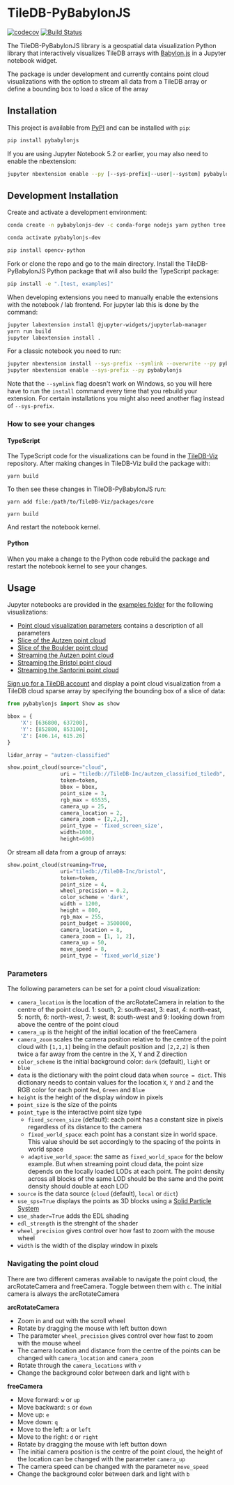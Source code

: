
# TileDB-PyBabylonJS

[![codecov](https://codecov.io/gh/TileDB-Inc/PyBabylonJS/branch/master/graph/badge.svg)](https://codecov.io/gh/TileDB-Inc/PyBabylonJS)
[![Build Status](https://dev.azure.com/TileDB-Inc/CI/_apis/build/status/TileDB-Inc.TileDB-PyBabylonJS?branchName=main)](https://dev.azure.com/TileDB-Inc/CI/_build/latest?definitionId=37&branchName=main)


The TileDB-PyBabylonJS library is a geospatial data visualization Python library that interactively visualizes TileDB arrays with [Babylon.js](https://www.babylonjs.com) in a Jupyter notebook widget.

The package is under development and currently contains point cloud visualizations with the option to stream all data from a TileDB array or define a bounding box to load a slice of the array

## Installation

This project is available from [PyPI](https://pypi.org/project/pybabylonjs/) and can be installed with `pip`:

```bash
pip install pybabylonjs
```

If you are using Jupyter Notebook 5.2 or earlier, you may also need to enable the nbextension:
```bash
jupyter nbextension enable --py [--sys-prefix|--user|--system] pybabylonjs
```

## Development Installation

Create and activate a development environment:

```bash
conda create -n pybabylonjs-dev -c conda-forge nodejs yarn python tree scipy 'pyarrow>2' numpy pandas tiledb-py jupyter-packaging jupyterlab

conda activate pybabylonjs-dev

pip install opencv-python
```

Fork or clone the repo and go to the main directory. Install the TileDB-PyBabylonJS Python package that will also build the TypeScript package:

```bash
pip install -e ".[test, examples]"
```

When developing extensions you need to manually enable the extensions with the notebook / lab frontend. For jupyter lab this is done by the command:

```bash
jupyter labextension install @jupyter-widgets/jupyterlab-manager
yarn run build
jupyter labextension install .
```

For a classic notebook you need to run:

```bash
jupyter nbextension install --sys-prefix --symlink --overwrite --py pybabylonjs
jupyter nbextension enable --sys-prefix --py pybabylonjs
```

Note that the `--symlink` flag doesn't work on Windows, so you will here have to run
the `install` command every time that you rebuild your extension. For certain installations
you might also need another flag instead of `--sys-prefix`.

### How to see your changes

#### TypeScript

The TypeScript code for the visualizations can be found in the [TileDB-Viz](https://github.com/TileDB-Inc/TileDB-Viz) repository. After making changes in TileDB-Viz build the package with:

`yarn build`

To then see these changes in TileDB-PyBabylonJS run:

`yarn add file:/path/to/TileDB-Viz/packages/core`

`yarn build`

And restart the notebook kernel. 

#### Python

When you make a change to the Python code rebuild the package and restart the notebook kernel to see your changes.

## Usage

Jupyter notebooks are provided in the [examples folder](https://github.com/TileDB-Inc/TileDB-PyBabylonJS/tree/main/examples) for the following visualizations:

* [Point cloud visualization parameters](examples/point-cloud-parameters.ipynb) contains a description of all parameters
* [Slice of the Autzen point cloud](examples/autzen-slice.ipynb)
* [Slice of the Boulder point cloud](examples/boulder-slice.ipynb)
* [Streaming the Autzen point cloud](examples/autzen-streaming.ipynb)
* [Streaming the Bristol point cloud](examples/bristol-streaming.ipynb)
* [Streaming the Santorini point cloud](examples/santorini-streaming.ipynb) 

[Sign up for a TileDB account](https://cloud.tiledb.com/auth/signup) and display a point cloud visualization from a TileDB cloud sparse array by specifying the bounding box of a slice of data:

```python
from pybabylonjs import Show as show

bbox = {
    'X': [636800, 637200],
    'Y': [852800, 853100],
    'Z': [406.14, 615.26]
}

lidar_array = "autzen-classified"

show.point_cloud(source="cloud",
                 uri = "tiledb://TileDB-Inc/autzen_classified_tiledb",
                 token=token,
                 bbox = bbox,
                 point_size = 3,
                 rgb_max = 65535,
                 camera_up = 25,
                 camera_location = 2,
                 camera_zoom = [2,2,2],
                 point_type = 'fixed_screen_size',
                 width=1000,
                 height=600)
```

Or stream all data from a group of arrays: 

```python
show.point_cloud(streaming=True,
                 uri="tiledb://TileDB-Inc/bristol",
                 token=token, 
                 point_size = 4,
                 wheel_precision = 0.2,
                 color_scheme = 'dark',
                 width = 1200,
                 height = 800,             
                 rgb_max = 255,
                 point_budget = 3500000,
                 camera_location = 8,
                 camera_zoom = [1, 1, 2],
                 camera_up = 50, 
                 move_speed = 8,
                 point_type = 'fixed_world_size')
```

### Parameters

The following parameters can be set for a point cloud visualization:

* `camera_location` is the location of the arcRotateCamera in relation to the centre of the point cloud. 1: south, 2: south-east, 3: east, 4: north-east, 5: north, 6: north-west, 7: west, 8: south-west and 9: looking down from above the centre of the point cloud
* `camera_up` is the height of the initial location of the freeCamera
* `camera_zoom` scales the camera position relative to the centre of the point cloud with `[1,1,1]` being in the default position and `[2,2,2]` is then twice a far away from the centre in the X, Y and Z direction
* `color_scheme` is the initial background color: `dark` (default), `light` or ` blue`
* `data` is the dictionary with the point cloud data when `source = dict`. This dictionary needs to contain values for the location `X`, `Y` and `Z` and the RGB color for each point `Red`, `Green` and `Blue`
* `height` is the height of the display window in pixels
* `point_size` is the size of the points
* `point_type` is the interactive point size type
  * `fixed_screen_size` (default): each point has a constant size in pixels regardless of its distance to the camera
  * `fixed_world_space`: each point has a constant size in world space. This value should be set accordingly to the spacing of the points in world space
  * `adaptive_world_space`: the same as `fixed_world_space` for the below example. But when streaming point cloud data, the point size depends on the locally loaded LODs at each point. The point density across all blocks of the same LOD should be the same and the point density should double at each LOD
* `source` is the data source (`cloud` (default), `local` or `dict`)
* `use_sps=True` displays the points as 3D blocks using a [Solid Particle System](https://doc.babylonjs.com/features/featuresDeepDive/particles/solid_particle_system/sps_intro)
* `use_shader=True` adds the EDL shading 
* `edl_strength` is the strenght of the shader
* `wheel_precision` gives control over how fast to zoom with the mouse wheel
* `width` is the width of the display window in pixels

### Navigating the point cloud

There are two different cameras available to navigate the point cloud, the arcRotateCamera and freeCamera. Toggle between them with `c`. The initial camera is always the arcRotateCamera

**arcRotateCamera** 
* Zoom in and out with the scroll wheel
* Rotate by dragging the mouse with left button down
* The parameter `wheel_precision` gives control over how fast to zoom with the mouse wheel
* The camera location and distance from the centre of the points can be changed with `camera_location` and `camera_zoom`
* Rotate through the `camera_locations` with `v`
* Change the background color between dark and light with `b`

**freeCamera**
* Move forward: `w` or `up`
* Move backward: `s` or `down`
* Move up: `e`
* Move down: `q`
* Move to the left: `a` or `left`
* Move to the right: `d` or `right`
* Rotate by dragging the mouse with left button down
* The initial camera position is the centre of the point cloud, the height of the location can be changed with the parameter `camera_up`
* The camera speed can be changed with the parameter `move_speed`
* Change the background color between dark and light with `b`